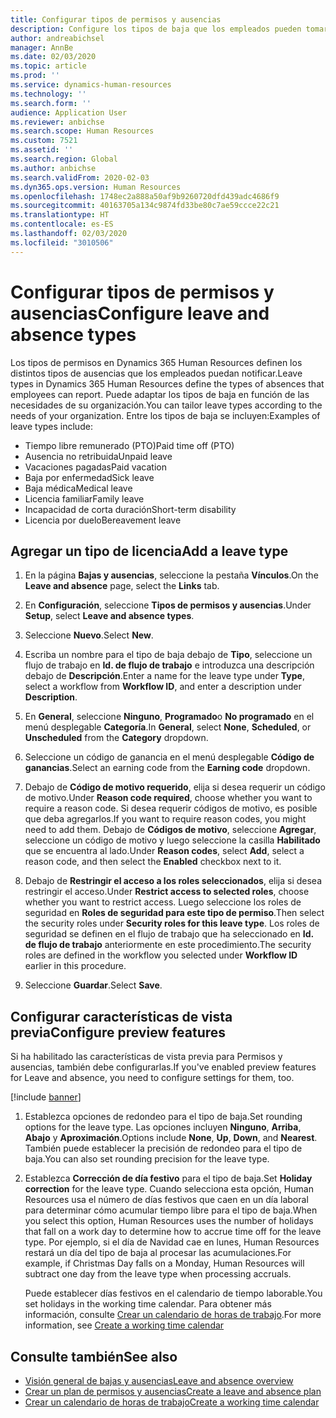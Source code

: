 ```yaml
---
title: Configurar tipos de permisos y ausencias
description: Configure los tipos de baja que los empleados pueden tomar en Dynamics 365 Human Resources.
author: andreabichsel
manager: AnnBe
ms.date: 02/03/2020
ms.topic: article
ms.prod: ''
ms.service: dynamics-human-resources
ms.technology: ''
ms.search.form: ''
audience: Application User
ms.reviewer: anbichse
ms.search.scope: Human Resources
ms.custom: 7521
ms.assetid: ''
ms.search.region: Global
ms.author: anbichse
ms.search.validFrom: 2020-02-03
ms.dyn365.ops.version: Human Resources
ms.openlocfilehash: 1748ec2a888a50af9b9260720dfd439adc4686f9
ms.sourcegitcommit: 40163705a134c9874fd33be80c7ae59ccce22c21
ms.translationtype: HT
ms.contentlocale: es-ES
ms.lasthandoff: 02/03/2020
ms.locfileid: "3010506"
---
```

# <a name="configure-leave-and-absence-types"></a><span data-ttu-id="5567f-103">Configurar tipos de permisos y ausencias</span><span class="sxs-lookup"><span data-stu-id="5567f-103">Configure leave and absence types</span></span>

<span data-ttu-id="5567f-104">Los tipos de permisos en Dynamics 365 Human Resources definen los distintos tipos de ausencias que los empleados puedan notificar.</span><span class="sxs-lookup"><span data-stu-id="5567f-104">Leave types in Dynamics 365 Human Resources define the types of absences that employees can report.</span></span> <span data-ttu-id="5567f-105">Puede adaptar los tipos de baja en función de las necesidades de su organización.</span><span class="sxs-lookup"><span data-stu-id="5567f-105">You can tailor leave types according to the needs of your organization.</span></span> <span data-ttu-id="5567f-106">Entre los tipos de baja se incluyen:</span><span class="sxs-lookup"><span data-stu-id="5567f-106">Examples of leave types include:</span></span>

- <span data-ttu-id="5567f-107">Tiempo libre remunerado (PTO)</span><span class="sxs-lookup"><span data-stu-id="5567f-107">Paid time off (PTO)</span></span>
- <span data-ttu-id="5567f-108">Ausencia no retribuida</span><span class="sxs-lookup"><span data-stu-id="5567f-108">Unpaid leave</span></span>
- <span data-ttu-id="5567f-109">Vacaciones pagadas</span><span class="sxs-lookup"><span data-stu-id="5567f-109">Paid vacation</span></span>
- <span data-ttu-id="5567f-110">Baja por enfermedad</span><span class="sxs-lookup"><span data-stu-id="5567f-110">Sick leave</span></span>
- <span data-ttu-id="5567f-111">Baja médica</span><span class="sxs-lookup"><span data-stu-id="5567f-111">Medical leave</span></span>
- <span data-ttu-id="5567f-112">Licencia familiar</span><span class="sxs-lookup"><span data-stu-id="5567f-112">Family leave</span></span>
- <span data-ttu-id="5567f-113">Incapacidad de corta duración</span><span class="sxs-lookup"><span data-stu-id="5567f-113">Short-term disability</span></span>
- <span data-ttu-id="5567f-114">Licencia por duelo</span><span class="sxs-lookup"><span data-stu-id="5567f-114">Bereavement leave</span></span>

## <a name="add-a-leave-type"></a><span data-ttu-id="5567f-115">Agregar un tipo de licencia</span><span class="sxs-lookup"><span data-stu-id="5567f-115">Add a leave type</span></span>

1. <span data-ttu-id="5567f-116">En la página **Bajas y ausencias**, seleccione la pestaña **Vínculos**.</span><span class="sxs-lookup"><span data-stu-id="5567f-116">On the **Leave and absence** page, select the **Links** tab.</span></span>

2. <span data-ttu-id="5567f-117">En **Configuración**, seleccione **Tipos de permisos y ausencias**.</span><span class="sxs-lookup"><span data-stu-id="5567f-117">Under **Setup**, select **Leave and absence types**.</span></span>

3. <span data-ttu-id="5567f-118">Seleccione **Nuevo**.</span><span class="sxs-lookup"><span data-stu-id="5567f-118">Select **New**.</span></span>

4. <span data-ttu-id="5567f-119">Escriba un nombre para el tipo de baja debajo de **Tipo**, seleccione un flujo de trabajo en **Id. de flujo de trabajo** e introduzca una descripción debajo de **Descripción**.</span><span class="sxs-lookup"><span data-stu-id="5567f-119">Enter a name for the leave type under **Type**, select a workflow from **Workflow ID**, and enter a description under **Description**.</span></span>

5. <span data-ttu-id="5567f-120">En **General**, seleccione **Ninguno**, **Programado**o **No programado** en el menú desplegable **Categoría**.</span><span class="sxs-lookup"><span data-stu-id="5567f-120">In **General**, select **None**, **Scheduled**, or **Unscheduled** from the **Category** dropdown.</span></span>

6. <span data-ttu-id="5567f-121">Seleccione un código de ganancia en el menú desplegable **Código de ganancias**.</span><span class="sxs-lookup"><span data-stu-id="5567f-121">Select an earning code from the **Earning code** dropdown.</span></span>

7. <span data-ttu-id="5567f-122">Debajo de **Código de motivo requerido**, elija si desea requerir un código de motivo.</span><span class="sxs-lookup"><span data-stu-id="5567f-122">Under **Reason code required**, choose whether you want to require a reason code.</span></span> <span data-ttu-id="5567f-123">Si desea requerir códigos de motivo, es posible que deba agregarlos.</span><span class="sxs-lookup"><span data-stu-id="5567f-123">If you want to require reason codes, you might need to add them.</span></span> <span data-ttu-id="5567f-124">Debajo de **Códigos de motivo**, seleccione **Agregar**, seleccione un código de motivo y luego seleccione la casilla **Habilitado** que se encuentra al lado.</span><span class="sxs-lookup"><span data-stu-id="5567f-124">Under **Reason codes**, select **Add**, select a reason code, and then select the **Enabled** checkbox next to it.</span></span>

8. <span data-ttu-id="5567f-125">Debajo de **Restringir el acceso a los roles seleccionados**, elija si desea restringir el acceso.</span><span class="sxs-lookup"><span data-stu-id="5567f-125">Under **Restrict access to selected roles**, choose whether you want to restrict access.</span></span> <span data-ttu-id="5567f-126">Luego seleccione los roles de seguridad en **Roles de seguridad para este tipo de permiso**.</span><span class="sxs-lookup"><span data-stu-id="5567f-126">Then select the security roles under **Security roles for this leave type**.</span></span> <span data-ttu-id="5567f-127">Los roles de seguridad se definen en el flujo de trabajo que ha seleccionado en **Id. de flujo de trabajo** anteriormente en este procedimiento.</span><span class="sxs-lookup"><span data-stu-id="5567f-127">The security roles are defined in the workflow you selected under **Workflow ID** earlier in this procedure.</span></span>

9. <span data-ttu-id="5567f-128">Seleccione **Guardar**.</span><span class="sxs-lookup"><span data-stu-id="5567f-128">Select **Save**.</span></span>

## <a name="configure-preview-features"></a><span data-ttu-id="5567f-129">Configurar características de vista previa</span><span class="sxs-lookup"><span data-stu-id="5567f-129">Configure preview features</span></span>

<span data-ttu-id="5567f-130">Si ha habilitado las características de vista previa para Permisos y ausencias, también debe configurarlas.</span><span class="sxs-lookup"><span data-stu-id="5567f-130">If you've enabled preview features for Leave and absence, you need to configure settings for them, too.</span></span>

[!include [banner](includes/preview-feature-leave-absence.md)]

1. <span data-ttu-id="5567f-131">Establezca opciones de redondeo para el tipo de baja.</span><span class="sxs-lookup"><span data-stu-id="5567f-131">Set rounding options for the leave type.</span></span> <span data-ttu-id="5567f-132">Las opciones incluyen **Ninguno**, **Arriba**, **Abajo** y **Aproximación**.</span><span class="sxs-lookup"><span data-stu-id="5567f-132">Options include **None**, **Up**, **Down**, and **Nearest**.</span></span> <span data-ttu-id="5567f-133">También puede establecer la precisión de redondeo para el tipo de baja.</span><span class="sxs-lookup"><span data-stu-id="5567f-133">You can also set rounding precision for the leave type.</span></span>

2. <span data-ttu-id="5567f-134">Establezca **Corrección de día festivo** para el tipo de baja.</span><span class="sxs-lookup"><span data-stu-id="5567f-134">Set **Holiday correction** for the leave type.</span></span> <span data-ttu-id="5567f-135">Cuando selecciona esta opción, Human Resources usa el número de días festivos que caen en un día laboral para determinar cómo acumular tiempo libre para el tipo de baja.</span><span class="sxs-lookup"><span data-stu-id="5567f-135">When you select this option, Human Resources uses the number of holidays that fall on a work day to determine how to accrue time off for the leave type.</span></span> <span data-ttu-id="5567f-136">Por ejemplo, si el día de Navidad cae en lunes, Human Resources restará un día del tipo de baja al procesar las acumulaciones.</span><span class="sxs-lookup"><span data-stu-id="5567f-136">For example, if Christmas Day falls on a Monday, Human Resources will subtract one day from the leave type when processing accruals.</span></span>

   <span data-ttu-id="5567f-137">Puede establecer días festivos en el calendario de tiempo laborable.</span><span class="sxs-lookup"><span data-stu-id="5567f-137">You set holidays in the working time calendar.</span></span> <span data-ttu-id="5567f-138">Para obtener más información, consulte [Crear un calendario de horas de trabajo](hr-leave-and-absence-working-time-calendar.md).</span><span class="sxs-lookup"><span data-stu-id="5567f-138">For more information, see [Create a working time calendar](hr-leave-and-absence-working-time-calendar.md)</span></span>

## <a name="see-also"></a><span data-ttu-id="5567f-139">Consulte también</span><span class="sxs-lookup"><span data-stu-id="5567f-139">See also</span></span>

- [<span data-ttu-id="5567f-140">Visión general de bajas y ausencias</span><span class="sxs-lookup"><span data-stu-id="5567f-140">Leave and absence overview</span></span>](hr-leave-and-absence-overview.md)
- [<span data-ttu-id="5567f-141">Crear un plan de permisos y ausencias</span><span class="sxs-lookup"><span data-stu-id="5567f-141">Create a leave and absence plan</span></span>](hr-leave-and-absence-plans.md)
- [<span data-ttu-id="5567f-142">Crear un calendario de horas de trabajo</span><span class="sxs-lookup"><span data-stu-id="5567f-142">Create a working time calendar</span></span>](hr-leave-and-absence-working-time-calendar.md)